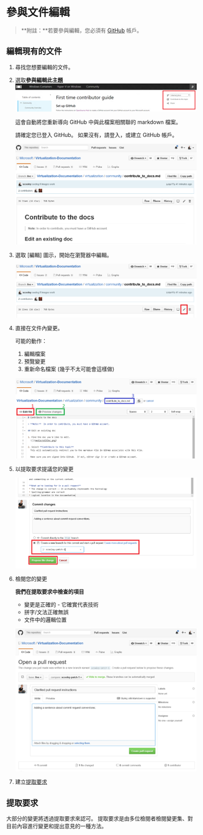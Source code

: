 # 參與文件編輯

> **附註：**若要參與編輯，您必須有 [GitHub](https://www.github.com) 帳戶。

## 編輯現有的文件

1. 尋找您想要編輯的文件。

2. 選取**參與編輯此主題**  
    ![](media/editDoc.png)

    這會自動將您重新導向 GitHub 中與此檔案相關聯的 markdown 檔案。

    請確定您已登入 GitHub。 如果沒有，請登入，或建立 GitHub 帳戶。

    ![](media/GitHubView.png)

3. 選取 [編輯] 圖示，開始在瀏覽器中編輯。

    ![](media/GitHubEdit.png)

4. 直接在文件內變更。

    可能的動作：
    1. 編輯檔案
    2. 預覽變更
    3. 重新命名檔案 (幾乎不太可能會這樣做)

    ![](media/GitHubEditor.png)

5. 以提取要求提議您的變更

    ![](media/GitHubProposeChange.png)

6. 檢閱您的變更

    **我們在提取要求中檢查的項目**
    * 變更是正確的 - 它確實代表技術
    * 拼字/文法正確無誤
    * 文件中的邏輯位置

    ![](media/GitHubCreatePR.png)

7. 建立[提取要求](contribute_to_docs.md#pull-requests)

## 提取要求

大部分的變更將透過提取要求來認可。 提取要求是由多位檢閱者檢閱變更集、對目前內容進行變更和提出意見的一種方法。






